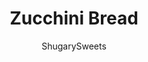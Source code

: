 ---
layout: ../../layouts/MarkdownPostLayout.astro
title: Zucchini Bread
author: ShugarySweets
pubDate: 2022-08-16
description: "This old fashioned Zucchini Bread recipe is moist, perfectly sweet and easy to make. Notes of brown sugar and just the right amount of cinnamon spice, make this an all time favorite quick bread for any occasion!"
image_url: https://www.shugarysweets.com/wp-content/uploads/2022/09/zucchini-bread-facebook.jpg
tags: ["Breads","American"]
calories: 338
protein: 6
carbohydrates: 49
fats: 13
fiber: 2
ingredients: ["2 cups finely shredded zucchini","⅓ cup vegetable oil","¼ cup unsalted butter, melted","¼ cup milk","2 teaspoons vanilla extract","2 large eggs","3 cups all-purpose flour","1 cup light brown sugar, packed","2 teaspoons baking powder","2 teaspoons cinnamon","1 teaspoon kosher salt","½ teaspoon allspice"]
serves: 10
time: "1 hour 10 minutes"
prepTime: "10 minutes"
instructions: ["Preheat oven to 400 degrees F. Line a 9-inch loaf pan with parchment paper (or use a baking spray with flour in it). Set aside.","In a large bowl, combine zucchini, oil, melted butter, milk and vanilla. Whisk in eggs. Add flour, sugar, baking powder, cinnamon, salt and allspice. Mix until well blended.","Pour bread batter into prepared loaf pan. Bake for 60-70 minutes, until a toothpick comes out clean. Remove from pan and cool on wire rack."]
nutrition: ["338 calories","49 grams carbohydrates","50 milligrams cholesterol","13 grams fat","2 grams fiber","6 grams protein","4 grams saturated fat","248 milligrams sodium","19 grams sugar","0 grams trans fat","9 grams unsaturated fat"]
---